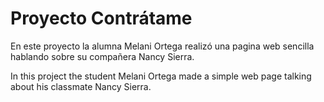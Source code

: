 # Proyecto Contrátame

En este proyecto la alumna Melani Ortega realizó una pagina web sencilla hablando sobre su compañera Nancy Sierra.

In this project the student Melani Ortega made a simple web page talking about his classmate Nancy Sierra.

